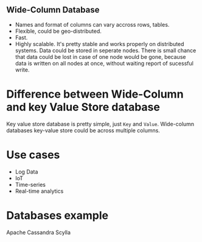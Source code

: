 ## Wide-Column Database
* Names and format of columns can vary accross rows, tables.
* Flexible, could be geo-distributed.
* Fast.
* Highly scalable.
It's pretty stable and works properly on distributed systems. Data could be stored in seperate nodes. There is small chance that data could be lost in case of one node would be gone, because data is written on all nodes at once, without waiting report of sucessful write.
# Difference between Wide-Column and key Value Store database
Key value store database is pretty simple, just `Key` and `Value`.
Wide-column databases key-value store could be across multiple columns.
# Use cases
* Log Data
* IoT
* Time-series
* Real-time analytics
# Databases example
Apache Cassandra
Scylla
